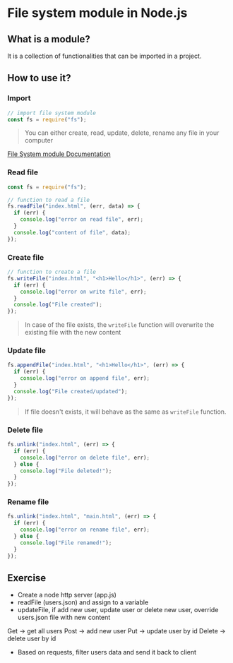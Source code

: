# File system module in Node.js

## What is a module?

It is a collection of functionalities that can be imported in a project.

## How to use it?

### Import

```js
// import file system module
const fs = require("fs");
```

> You can either create, read, update, delete, rename any file in your computer

[File System module Documentation](https://nodejs.org/api/fs.html)

### Read file

```js
const fs = require("fs");

// function to read a file
fs.readFile("index.html", (err, data) => {
  if (err) {
    console.log("error on read file", err);
  }
  console.log("content of file", data);
});
```

### Create file

```js
// function to create a file
fs.writeFile("index.html", "<h1>Hello</h1>", (err) => {
  if (err) {
    console.log("error on write file", err);
  }
  console.log("File created");
});
```

> In case of the file exists, the `writeFile` function will overwrite the existing file with the new content

### Update file

```js
fs.appendFile("index.html", "<h1>Hello</h1>", (err) => {
  if (err) {
    console.log("error on append file", err);
  }
  console.log("File created/updated");
});
```

> If file doesn't exists, it will behave as the same as `writeFile` function.

### Delete file

```js
fs.unlink("index.html", (err) => {
  if (err) {
    console.log("error on delete file", err);
  } else {
    console.log("File deleted!");
  }
});
```

### Rename file

```js
fs.unlink("index.html", "main.html", (err) => {
  if (err) {
    console.log("error on rename file", err);
  } else {
    console.log("File renamed!");
  }
});
```

## Exercise

- Create a node http server (app.js)
- readFile (users.json) and assign to a variable
- updateFile, if add new user, update user or delete new user, override users.json file with new content

Get -> get all users
Post -> add new user
Put -> update user by id
Delete -> delete user by id

- Based on requests, filter users data and send it back to client